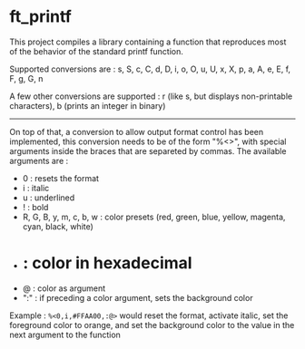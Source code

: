 ﻿# ft_printf

This project compiles a library containing a function that reproduces most of the behavior of the standard printf function.

Supported conversions are : s, S, c, C, d, D, i, o, O, u, U, x, X, p, a, A, e, E, f, F, g, G, n

A few other conversions are supported : r (like s, but displays non-printable characters), b (prints an integer in binary)

---

On top of that, a conversion to allow output format control has been implemented, this conversion needs to be of the form "%<>", with special arguments inside the braces that are separeted by commas. The available arguments are :
- 0 : resets the format
- i : italic
- u : underlined
- ! : bold
- R, G, B, y, m, c, b, w : color presets (red, green, blue, yellow, magenta, cyan, black, white)
- # : color in hexadecimal
- @ : color as argument
- ":" : if preceding a color argument, sets the background color

Example : `%<0,i,#FFAA00,:@>` would reset the format, activate italic, set the foreground color to orange, and set the background color to the value in the next argument to the function
